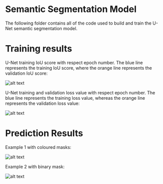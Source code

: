 # Semantic Segmentation Model

The following folder contains all of the code used to build and train the U-Net semantic segmentation model.

# Training results

U-Net training IoU score with respect epoch number. The blue line represents the training IoU score, where the orange line represents the validation IoU score:

![alt text](https://i.imgur.com/54LHB3z.png)

U-Net training and validation loss value with respect epoch number. The blue line represents the training loss value, whereas the orange line represents the validation loss value:

![alt text](https://i.imgur.com/lhQCLOn.png)

# Prediction Results

Example 1 with coloured masks:

![alt text](https://i.imgur.com/ULDXcDQ.png)

Example 2 with binary mask:

![alt text](https://i.imgur.com/fS5Bfh9.png)
